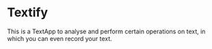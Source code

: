 # Textify
This is a TextApp to analyse and perform certain operations on text, in which you can even record your text.
